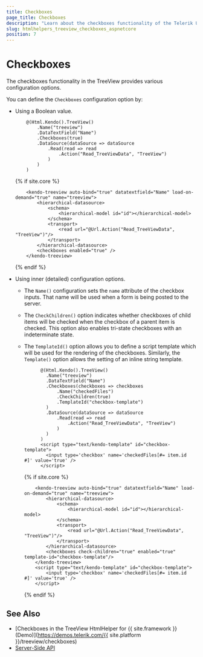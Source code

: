 ```yaml
---
title: Checkboxes
page_title: Checkboxes
description: "Learn about the checkboxes functionality of the Telerik UI TreeView component for {{ site.framework }}."
slug: htmlhelpers_treeview_checkboxes_aspnetcore
position: 7
---
```


# Checkboxes

The checkboxes functionality in the TreeView provides various configuration options.

You can define the `Checkboxes` configuration option by:

* Using a Boolean value.

    ```HtmlHelper
        @(Html.Kendo().TreeView()
            .Name("treeview")
            .DataTextField("Name")
            .Checkboxes(true)
            .DataSource(dataSource => dataSource
                .Read(read => read
                    .Action("Read_TreeViewData", "TreeView")
                )
            )
        )
    ```
    {% if site.core %}
    ```TagHelper
        <kendo-treeview auto-bind="true" datatextfield="Name" load-on-demand="true" name="treeview">
            <hierarchical-datasource>
                <schema>
                    <hierarchical-model id="id"></hierarchical-model>
                </schema>
                <transport>
                    <read url="@Url.Action("Read_TreeViewData", "TreeView")"/>
                </transport>
            </hierarchical-datasource>
            <checkboxes enabled="true" />
        </kendo-treeview>
    ```
    {% endif %}

* Using inner (detailed) configuration options.
  * The `Name()` configuration sets the `name` attribute of the checkbox inputs. That name will be used when a form is being posted to the server.
  * The `CheckChildren()` option indicates whether checkboxes of child items will be checked when the checkbox of a parent item is checked. This option also enables tri-state checkboxes with an indeterminate state.
  * The `TemplateId()` option allows you to define a script template which will be used for the rendering of the checkboxes. Similarly, the `Template()` option allows the setting of an inline string template.

    ```HtmlHelper
          @(Html.Kendo().TreeView()
            .Name("treeview")
            .DataTextField("Name")
            .Checkboxes(checkboxes => checkboxes
                .Name("checkedFiles")
                .CheckChildren(true)
                .TemplateId("checkbox-template")
            )
            .DataSource(dataSource => dataSource
                .Read(read => read
                    .Action("Read_TreeViewData", "TreeView")
                )
            )
          )
          <script type="text/kendo-template" id="checkbox-template">
            <input type='checkbox' name='checkedFiles[#= item.id #]' value='true' />
          </script>
    ```
    {% if site.core %}
    ```TagHelper
        <kendo-treeview auto-bind="true" datatextfield="Name" load-on-demand="true" name="treeview">
            <hierarchical-datasource>
                <schema>
                    <hierarchical-model id="id"></hierarchical-model>
                </schema>
                <transport>
                    <read url="@Url.Action("Read_TreeViewData", "TreeView")"/>
                </transport>
            </hierarchical-datasource>
            <checkboxes check-children="true" enabled="true" template-id="checkbox-template"/>
        </kendo-treeview>
        <script type="text/kendo-template" id="checkbox-template">
            <input type='checkbox' name='checkedFiles[#= item.id #]' value='true' />
        </script>
    ```
    {% endif %}

## See Also

* [Checkboxes in the TreeView HtmlHelper for {{ site.framework }} (Demo)](https://demos.telerik.com/{{ site.platform }}/treeview/checkboxes)
* [Server-Side API](/api/treeview)

